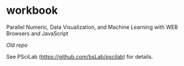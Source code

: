 # workbook

Parallel Numeric, Data Visualization, and Machine Learning with WEB Browsers and JavaScript

*Old repo*

See PSciLab (https://github.com/bsLab/pscilab) for details.
